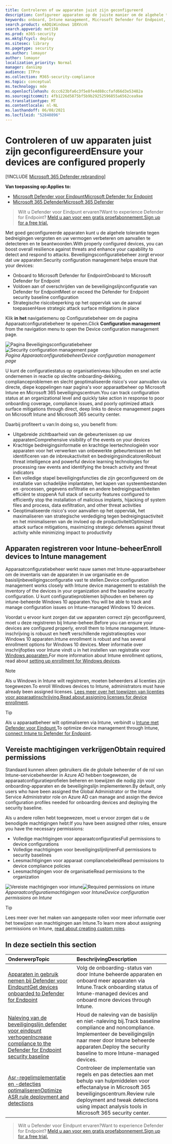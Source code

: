 ```yaml
---
title: Controleren of uw apparaten juist zijn geconfigureerd
description: Configureer apparaten op de juiste manier om de algehele tolerantie tegen bedreigingen te verbeteren en uw mogelijkheden voor het detecteren en beantwoorden van aanvallen te verbeteren.
keywords: onboard, Intune management, Microsoft Defender for Endpoint, Microsoft Defender, Windows Defender, attack surface reduction, ASR, security baseline
search.product: eADQiWindows 10XVcnh
search.appverid: met150
ms.prod: m365-security
ms.mktglfcycl: deploy
ms.sitesec: library
ms.pagetype: security
ms.author: lomayor
author: lomayor
localization_priority: Normal
manager: dansimp
audience: ITPro
ms.collection: M365-security-compliance
ms.topic: conceptual
ms.technology: mde
ms.openlocfilehash: dccc623bfa6c3f5e8fe4d88ccfafd66d3e53482a
ms.sourcegitcommit: 4fb1226d5875bf5b9b29252596855a6562cea9ae
ms.translationtype: MT
ms.contentlocale: nl-NL
ms.lasthandoff: 06/08/2021
ms.locfileid: "52840896"
---
```

# <a name="ensure-your-devices-are-configured-properly"></a><span data-ttu-id="ba98b-104">Controleren of uw apparaten juist zijn geconfigureerd</span><span class="sxs-lookup"><span data-stu-id="ba98b-104">Ensure your devices are configured properly</span></span>

[!INCLUDE [Microsoft 365 Defender rebranding](../../includes/microsoft-defender.md)]

<span data-ttu-id="ba98b-105">**Van toepassing op:**</span><span class="sxs-lookup"><span data-stu-id="ba98b-105">**Applies to:**</span></span>
- [<span data-ttu-id="ba98b-106">Microsoft Defender voor Eindpunt</span><span class="sxs-lookup"><span data-stu-id="ba98b-106">Microsoft Defender for Endpoint</span></span>](https://go.microsoft.com/fwlink/p/?linkid=2154037)
- [<span data-ttu-id="ba98b-107">Microsoft 365 Defender</span><span class="sxs-lookup"><span data-stu-id="ba98b-107">Microsoft 365 Defender</span></span>](https://go.microsoft.com/fwlink/?linkid=2118804)

><span data-ttu-id="ba98b-108">Wilt u Defender voor Eindpunt ervaren?</span><span class="sxs-lookup"><span data-stu-id="ba98b-108">Want to experience Defender for Endpoint?</span></span> [<span data-ttu-id="ba98b-109">Meld u aan voor een gratis proefabonnement.</span><span class="sxs-lookup"><span data-stu-id="ba98b-109">Sign up for a free trial.</span></span>](https://www.microsoft.com/microsoft-365/windows/microsoft-defender-atp?ocid=docs-wdatp-onboardconfigure-abovefoldlink)

<span data-ttu-id="ba98b-110">Met goed geconfigureerde apparaten kunt u de algehele tolerantie tegen bedreigingen vergroten en uw vermogen verbeteren om aanvallen te detecteren en te beantwoorden.</span><span class="sxs-lookup"><span data-stu-id="ba98b-110">With properly configured devices, you can boost overall resilience against threats and enhance your capability to detect and respond to attacks.</span></span> <span data-ttu-id="ba98b-111">Beveiligingsconfiguratiebeheer zorgt ervoor dat uw apparaten:</span><span class="sxs-lookup"><span data-stu-id="ba98b-111">Security configuration management helps ensure that your devices:</span></span>

- <span data-ttu-id="ba98b-112">Onboard to Microsoft Defender for Endpoint</span><span class="sxs-lookup"><span data-stu-id="ba98b-112">Onboard to Microsoft Defender for Endpoint</span></span>
- <span data-ttu-id="ba98b-113">Voldoen aan of overschrijden van de beveiligingslijnconfiguratie van Defender for Endpoint</span><span class="sxs-lookup"><span data-stu-id="ba98b-113">Meet or exceed the Defender for Endpoint security baseline configuration</span></span>
- <span data-ttu-id="ba98b-114">Strategische risicobeperking op het oppervlak van de aanval toepassen</span><span class="sxs-lookup"><span data-stu-id="ba98b-114">Have strategic attack surface mitigations in place</span></span>

<span data-ttu-id="ba98b-115">Klik **in het** navigatiemenu op Configuratiebeheer om de pagina Apparaatconfiguratiebeheer te openen.</span><span class="sxs-lookup"><span data-stu-id="ba98b-115">Click **Configuration management** from the navigation menu to open the Device configuration management page.</span></span>

<span data-ttu-id="ba98b-116">![Pagina Beveiligingsconfiguratiebeheer](images/secconmgmt_main.png)</span><span class="sxs-lookup"><span data-stu-id="ba98b-116">![Security configuration management page](images/secconmgmt_main.png)</span></span><br>
<span data-ttu-id="ba98b-117">*Pagina Apparaatconfiguratiebeheer*</span><span class="sxs-lookup"><span data-stu-id="ba98b-117">*Device configuration management page*</span></span>

<span data-ttu-id="ba98b-118">U kunt de configuratiestatus op organisatieniveau bijhouden en snel actie ondernemen in reactie op slechte onboarding-dekking, complianceproblemen en slecht geoptimaliseerde risico's voor aanvallen via directe, diepe koppelingen naar pagina's voor apparaatbeheer op Microsoft Intune en Microsoft 365 beveiligingscentrum.</span><span class="sxs-lookup"><span data-stu-id="ba98b-118">You can track configuration status at an organizational level and quickly take action in response to poor onboarding coverage, compliance issues, and poorly optimized attack surface mitigations through direct, deep links to device management pages on Microsoft Intune and Microsoft 365 security center.</span></span>

<span data-ttu-id="ba98b-119">Daarbij profiteert u van:</span><span class="sxs-lookup"><span data-stu-id="ba98b-119">In doing so, you benefit from:</span></span>
- <span data-ttu-id="ba98b-120">Uitgebreide zichtbaarheid van de gebeurtenissen op uw apparaten</span><span class="sxs-lookup"><span data-stu-id="ba98b-120">Comprehensive visibility of the events on your devices</span></span>
- <span data-ttu-id="ba98b-121">Krachtige bedreigingsinformatie en krachtige leertechnologieën voor apparaten voor het verwerken van onbewerkte gebeurtenissen en het identificeren van de inbreukactiviteit en bedreigingsindicatoren</span><span class="sxs-lookup"><span data-stu-id="ba98b-121">Robust threat intelligence and powerful device learning technologies for processing raw events and identifying the breach activity and threat indicators</span></span>
- <span data-ttu-id="ba98b-122">Een volledige stapel beveiligingsfuncties die zijn geconfigureerd om de installatie van schadelijke implantaten, het kapen van systeembestanden en -processen, gegevens exfiltratie en andere bedreigingsactiviteiten efficiënt te stoppen</span><span class="sxs-lookup"><span data-stu-id="ba98b-122">A full stack of security features configured to efficiently stop the installation of malicious implants, hijacking of system files and process, data exfiltration, and other threat activities</span></span>
- <span data-ttu-id="ba98b-123">Geoptimaliseerde risico's voor aanvallen op het oppervlak, het maximaliseren van strategische verdediging tegen bedreigingsactiviteit en het minimaliseren van de invloed op de productiviteit</span><span class="sxs-lookup"><span data-stu-id="ba98b-123">Optimized attack surface mitigations, maximizing strategic defenses against threat activity while minimizing impact to productivity</span></span>

## <a name="enroll-devices-to-intune-management"></a><span data-ttu-id="ba98b-124">Apparaten registreren voor Intune-beheer</span><span class="sxs-lookup"><span data-stu-id="ba98b-124">Enroll devices to Intune management</span></span>

<span data-ttu-id="ba98b-125">Apparaatconfiguratiebeheer werkt nauw samen met Intune-apparaatbeheer om de inventaris van de apparaten in uw organisatie en de basislijnbeveiligingsconfiguratie vast te stellen.</span><span class="sxs-lookup"><span data-stu-id="ba98b-125">Device configuration management works closely with Intune device management to establish the inventory of the devices in your organization and the baseline security configuration.</span></span> <span data-ttu-id="ba98b-126">U kunt configuratieproblemen bijhouden en beheren op intune-beheerde Windows 10 apparaten.</span><span class="sxs-lookup"><span data-stu-id="ba98b-126">You will be able to track and manage configuration issues on Intune-managed Windows 10 devices.</span></span>

<span data-ttu-id="ba98b-127">Voordat u ervoor kunt zorgen dat uw apparaten correct zijn geconfigureerd, moet u deze registreren bij Intune-beheer.</span><span class="sxs-lookup"><span data-stu-id="ba98b-127">Before you can ensure your devices are configured properly, enroll them to Intune management.</span></span> <span data-ttu-id="ba98b-128">Intune-inschrijving is robuust en heeft verschillende registratieopties voor Windows 10 apparaten.</span><span class="sxs-lookup"><span data-stu-id="ba98b-128">Intune enrollment is robust and has several enrollment options for Windows 10 devices.</span></span> <span data-ttu-id="ba98b-129">Meer informatie over inschrijfopties voor Intune vindt u in het instellen van registratie voor [Windows apparaten.](/intune/windows-enroll)</span><span class="sxs-lookup"><span data-stu-id="ba98b-129">For more information about Intune enrollment options, read about [setting up enrollment for Windows devices](/intune/windows-enroll).</span></span>

>[!NOTE]
><span data-ttu-id="ba98b-130">Als u Windows in Intune wilt registreren, moeten beheerders al licenties zijn toegewezen.</span><span class="sxs-lookup"><span data-stu-id="ba98b-130">To enroll Windows devices to Intune, administrators must have already been assigned licenses.</span></span> <span data-ttu-id="ba98b-131">[Lees meer over het toewijzen van licenties voor apparaatinschrijving.](/intune/licenses-assign)</span><span class="sxs-lookup"><span data-stu-id="ba98b-131">[Read about assigning licenses for device enrollment](/intune/licenses-assign).</span></span>

>[!TIP] 
><span data-ttu-id="ba98b-132">Als u apparaatbeheer wilt optimaliseren via Intune, verbindt u [Intune met Defender voor Eindpunt.](/intune/advanced-threat-protection#enable-windows-defender-atp-in-intune)</span><span class="sxs-lookup"><span data-stu-id="ba98b-132">To optimize device management through Intune, [connect Intune to Defender for Endpoint](/intune/advanced-threat-protection#enable-windows-defender-atp-in-intune).</span></span>

## <a name="obtain-required-permissions"></a><span data-ttu-id="ba98b-133">Vereiste machtigingen verkrijgen</span><span class="sxs-lookup"><span data-stu-id="ba98b-133">Obtain required permissions</span></span>
<span data-ttu-id="ba98b-134">Standaard kunnen alleen gebruikers die de globale beheerder of de rol van Intune-servicebeheerder in Azure AD hebben toegewezen, de apparaatconfiguratieprofielen beheren en toewijzen die nodig zijn voor onboarding-apparaten en de beveiligingslijn implementeren.</span><span class="sxs-lookup"><span data-stu-id="ba98b-134">By default, only users who have been assigned the Global Administrator or the Intune Service Administrator role on Azure AD can manage and assign the device configuration profiles needed for onboarding devices and deploying the security baseline.</span></span>

<span data-ttu-id="ba98b-135">Als u andere rollen hebt toegewezen, moet u ervoor zorgen dat u de benodigde machtigingen hebt:</span><span class="sxs-lookup"><span data-stu-id="ba98b-135">If you have been assigned other roles, ensure you have the necessary permissions:</span></span>

- <span data-ttu-id="ba98b-136">Volledige machtigingen voor apparaatconfiguraties</span><span class="sxs-lookup"><span data-stu-id="ba98b-136">Full permissions to device configurations</span></span>
- <span data-ttu-id="ba98b-137">Volledige machtigingen voor beveiligingslijnlijnen</span><span class="sxs-lookup"><span data-stu-id="ba98b-137">Full permissions to security baselines</span></span>
- <span data-ttu-id="ba98b-138">Leesmachtigingen voor apparaat compliancebeleid</span><span class="sxs-lookup"><span data-stu-id="ba98b-138">Read permissions to device compliance policies</span></span>
- <span data-ttu-id="ba98b-139">Leesmachtigingen voor de organisatie</span><span class="sxs-lookup"><span data-stu-id="ba98b-139">Read permissions to the organization</span></span>

<span data-ttu-id="ba98b-140">![Vereiste machtigingen voor intune](images/secconmgmt_intune_permissions.png)</span><span class="sxs-lookup"><span data-stu-id="ba98b-140">![Required permissions on intune](images/secconmgmt_intune_permissions.png)</span></span><br>
<span data-ttu-id="ba98b-141">*Apparaatconfiguratiemachtigingen voor Intune*</span><span class="sxs-lookup"><span data-stu-id="ba98b-141">*Device configuration permissions on Intune*</span></span>

>[!TIP] 
><span data-ttu-id="ba98b-142">Lees meer over het maken van aangepaste [](/intune/create-custom-role#to-create-a-custom-role)rollen voor meer informatie over het toewijzen van machtigingen aan Intune.</span><span class="sxs-lookup"><span data-stu-id="ba98b-142">To learn more about assigning permissions on Intune, [read about creating custom roles](/intune/create-custom-role#to-create-a-custom-role).</span></span>

## <a name="in-this-section"></a><span data-ttu-id="ba98b-143">In deze sectie</span><span class="sxs-lookup"><span data-stu-id="ba98b-143">In this section</span></span>
<span data-ttu-id="ba98b-144">Onderwerp</span><span class="sxs-lookup"><span data-stu-id="ba98b-144">Topic</span></span> | <span data-ttu-id="ba98b-145">Beschrijving</span><span class="sxs-lookup"><span data-stu-id="ba98b-145">Description</span></span>
:---|:---
[<span data-ttu-id="ba98b-146">Apparaten in gebruik nemen bij Defender voor Eindpunt</span><span class="sxs-lookup"><span data-stu-id="ba98b-146">Get devices onboarded to Defender for Endpoint</span></span>](configure-machines-onboarding.md)| <span data-ttu-id="ba98b-147">Volg de onboarding-status van door Intune beheerde apparaten en onboard meer apparaten via Intune.</span><span class="sxs-lookup"><span data-stu-id="ba98b-147">Track onboarding status of Intune-managed devices and onboard more devices through Intune.</span></span> 
[<span data-ttu-id="ba98b-148">Naleving van de beveiligingslijn defender voor eindpunt verhogen</span><span class="sxs-lookup"><span data-stu-id="ba98b-148">Increase compliance to the Defender for Endpoint security baseline</span></span>](configure-machines-security-baseline.md) | <span data-ttu-id="ba98b-149">Houd de naleving van de basislijn en niet-naleving bij.</span><span class="sxs-lookup"><span data-stu-id="ba98b-149">Track baseline compliance and noncompliance.</span></span> <span data-ttu-id="ba98b-150">Implementeer de beveiligingslijn naar meer door Intune beheerde apparaten.</span><span class="sxs-lookup"><span data-stu-id="ba98b-150">Deploy the security baseline to more Intune-managed devices.</span></span>
[<span data-ttu-id="ba98b-151">Asr-regelimplementatie en -detecties optimaliseren</span><span class="sxs-lookup"><span data-stu-id="ba98b-151">Optimize ASR rule deployment and detections</span></span>](configure-machines-asr.md) | <span data-ttu-id="ba98b-152">Controleer de implementatie van regels en pas detecties aan met behulp van hulpmiddelen voor effectanalyse in Microsoft 365 beveiligingscentrum.</span><span class="sxs-lookup"><span data-stu-id="ba98b-152">Review rule deployment and tweak detections using impact analysis tools in Microsoft 365 security center.</span></span>

><span data-ttu-id="ba98b-153">Wilt u Defender voor Eindpunt ervaren?</span><span class="sxs-lookup"><span data-stu-id="ba98b-153">Want to experience Defender for Endpoint?</span></span> [<span data-ttu-id="ba98b-154">Meld u aan voor een gratis proefabonnement.</span><span class="sxs-lookup"><span data-stu-id="ba98b-154">Sign up for a free trial.</span></span>](https://www.microsoft.com/microsoft-365/windows/microsoft-defender-atp?ocid=docs-wdatp-onboardconfigure-belowfoldlink)
